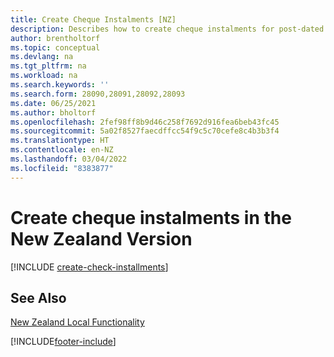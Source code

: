 ```yaml
---
title: Create Cheque Instalments [NZ]
description: Describes how to create cheque instalments for post-dated cheques in the New Zealand version.
author: brentholtorf
ms.topic: conceptual
ms.devlang: na
ms.tgt_pltfrm: na
ms.workload: na
ms.search.keywords: ''
ms.search.form: 28090,28091,28092,28093
ms.date: 06/25/2021
ms.author: bholtorf
ms.openlocfilehash: 2fef98ff8b9d46c258f7692d916fea6beb43fc45
ms.sourcegitcommit: 5a02f8527faecdffcc54f9c5c70cefe8c4b3b3f4
ms.translationtype: HT
ms.contentlocale: en-NZ
ms.lasthandoff: 03/04/2022
ms.locfileid: "8383877"
---
```

# <a name="create-check-installments-in-the-new-zealand-version"></a>Create cheque instalments in the New Zealand Version

[!INCLUDE [create-check-installments](../includes/AUNZ/create-check-installments.md)]

## <a name="see-also"></a>See Also

[New Zealand Local Functionality](new-zealand-local-functionality.md)


[!INCLUDE[footer-include](../../includes/footer-banner.md)]